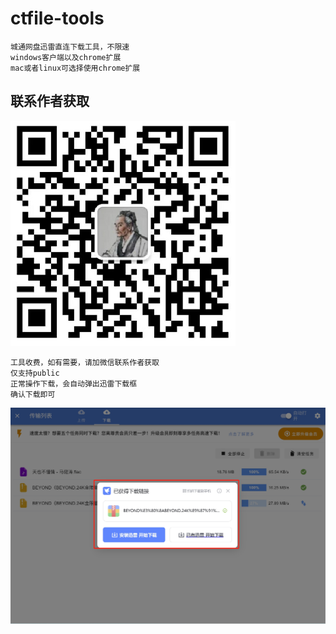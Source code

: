 # ctfile-tools
````
城通网盘迅雷直连下载工具，不限速
windows客户端以及chrome扩展
mac或者linux可选择使用chrome扩展
````
## 联系作者获取
![加微信 yuyi297341015](w.png)

````
工具收费，如有需要，请加微信联系作者获取
仅支持public
正常操作下载，会自动弹出迅雷下载框
确认下载即可
````

![加微信 yuyi297341015](2.png)
